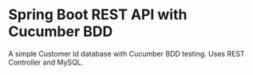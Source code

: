 # Spring Boot REST API with Cucumber BDD
A simple Customer Id database with Cucumber BDD testing. Uses REST Controller and MySQL.
